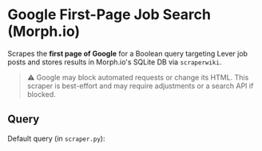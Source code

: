 # Google First-Page Job Search (Morph.io)

Scrapes the **first page of Google** for a Boolean query targeting Lever job posts and stores results in Morph.io's SQLite DB via `scraperwiki`.

> ⚠️ Google may block automated requests or change its HTML. This scraper is best-effort and may require adjustments or a search API if blocked.

## Query

Default query (in `scraper.py`):

